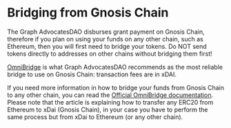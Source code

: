 # Bridging from Gnosis Chain

The Graph AdvocatesDAO disburses grant payment on Gnosis Chain, therefore if you plan on using your funds on any other chain, such as Ethereum, 
then you will first need to bridge your tokens. Do NOT send tokens directly to addresses on other chains without bridging them first!

[OmniBridge](https://omni.gnosischain.com/bridge) is what  Graph AdvocatesDAO recommends as the most reliable bridge to use on Gnosis Chain: transaction fees are in xDAI.

If you need more information in how to bridge your funds from Gnosis Chain to any other chain, you can read the [Official OmniBridge documentation](https://docs.gnosischain.com/bridges/tutorials/using-omnibridge/).
Please note that the article is explaining how to transfer any ERC20 from Ethereum to xDai (Gnosis Chain), in your case you have to perform the same process but from xDai to Ethereum (or any other chain).

